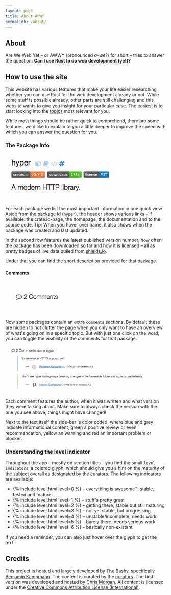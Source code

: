 ```yaml
---
layout: page
title: About AWWY
permalink: /about/
---
```


## About

Are We Web Yet – or AWWY (pronounced _a-we?_) for short – tries to answer the question: **Can I use Rust to do web development (yet)?**

## How to use the site

This website has various features that make your life easier researching whether you can use Rust for the web development already or not. While some stuff is possible already, other parts are still challenging and this website wants to give you insight for your particular case. The easiest is to start looking into the [topics](/topics/) most relevant for you.

While most things should be rather quick to comprehend, there are some features, we'd like to explain to you a little deeper to improve the speed with which you can answer the question for you.

### The Package Info

![Package Info](/assets/about/package-info.png)

For each package we list the most important information in one quick view. Aside from the package id (`hyper`), the header shows various links – if available: the crate.io-page, the homepage, the documentation and to the source code. Tip: When you hover over name, it also shows when the package was created and last updated.

In the second row features the latest published version number, how often the package has been downloaded so far and how it is licensed – all as pretty badges of live data pulled from [shields.io](http://shields.io/).

Under that you can find the short description provided for that package.

#### Comments

![comments](/assets/about/comments.png)

Now some packages contain an extra `comments` sections. By default these are hidden to not clutter the page when you only want to have an overview of what's going on in a specific topic. But with just one click on the word, you can toggle the visibility of the comments for that package.

![comments visible](/assets/about/comments-shown.png)

Each comment features the author, when it was written and what version they were talking about. Make sure to always check the version with the one you see above, things might have changed!

Next to the text itself the side-bar is color coded, where blue and grey indicate informational content, green a positive review or even recommendation, yellow an warning and red an important problem or blocker.

### Understanding the level indicator

Throughout the app – mostly on section titles – you find the small `level indicators`: a colored glyph, which should give you a hint on the maturity of the subject overall as designated by the [curators](/curators/). The following indicators are available:

<ul>
  <li>{% include level.html level=0 %} – everything is awesome<a href="https://www.youtube.com/watch?v=9cQgQIMlwWw" target="_blank">™</a>: stable, tested and mature</li>
  <li>{% include level.html level=1 %} – stuff's pretty great</li>
  <li>{% include level.html level=2 %} – getting there, stable but still maturing</li>
  <li>{% include level.html level=3 %} – not yet stable, but progressing</li>
  <li>{% include level.html level=4 %} – unstable/incomplete, needs work</li>
  <li>{% include level.html level=5 %} – barely there, needs serious work</li>
  <li>{% include level.html level=6 %} – basically non-existant</li>
</ul>

If you need a reminder, you can also just hover over the glyph to get the text.


## Credits

This project is hosted and largely developed by [The Bashy](http://bashy.io/), specifically [Benjamin Kampmann](/curators/#ben). The content is curated by the [curators](/curators/). The first version was developed and hosted by [Chris Morgan](https://github.com/chris-morgan). All content is licensed under the [Creative Commons Attribution License (International)](https://github.com/bashyHQ/arewewebyet/blob/gh-pages/LICENSE).
